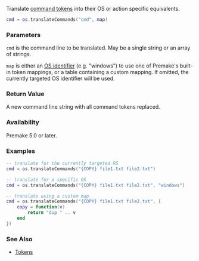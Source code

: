 Translate [command tokens](Tokens.md#command-tokens) into their OS or action specific equivalents.

```lua
cmd = os.translateCommands("cmd", map)
```

### Parameters ###

`cmd` is the command line to be translated. May be a single string or an array of strings.

`map` is either an [OS identifier](system.md) (e.g. "windows") to use one of Premake's built-in token mappings, or a table containing a custom mapping. If omitted, the currently targeted OS identifier will be used.


### Return Value ###

A new command line string with all command tokens replaced.

### Availability ###

Premake 5.0 or later.


### Examples ###

```lua
-- translate for the currently targeted OS
cmd = os.translateCommands("{COPY} file1.txt file2.txt")

-- translate for a specific OS
cmd = os.translateCommands("{COPY} file1.txt file2.txt", "windows")

-- translate using a custom map
cmd = os.translateCommands("{COPY} file1.txt file2.txt", {
	copy = function(v)
		return "dup " .. v
	end
})
```


### See Also ###

* [Tokens](Tokens.md)

